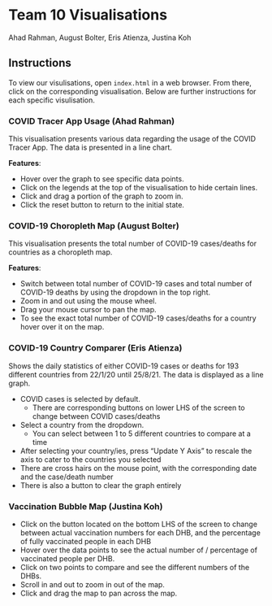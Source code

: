 # Team 10 Visualisations

Ahad Rahman, August Bolter, Eris Atienza, Justina Koh

## Instructions

To view our visulisations, open `index.html` in a web browser. From there, click on the corresponding visualisation. Below are further instructions for each specific visulisation.

### COVID Tracer App Usage (Ahad Rahman)

This visualisation presents various data regarding the usage of the COVID Tracer App. The data is presented in a line chart.

__Features__:
* Hover over the graph to see specific data points.
* Click on the legends at the top of the visualisation to hide certain lines.
* Click and drag a portion of the graph to zoom in.
* Click the reset button to return to the initial state.

### COVID-19 Choropleth Map (August Bolter)

This visualisation presents the total number of COVID-19 cases/deaths for countries as a choropleth map.  
  
__Features__:  
* Switch between total number of COVID-19 cases and total number of COVID-19 deaths by using the dropdown in the top right.
* Zoom in and out using the mouse wheel.
* Drag your mouse cursor to pan the map.
* To see the exact total number of COVID-19 cases/deaths for a country hover over it on the map.

### COVID-19 Country Comparer (Eris Atienza)

Shows the daily statistics of either COVID-19 cases or deaths for 193 different countries from 22/1/20 until 25/8/21. The data is displayed as a line graph.
* COVID cases is selected by default.
    * There are corresponding buttons on lower LHS of the screen to change between COVID cases/deaths 
* Select a country from the dropdown.
    * You can select between 1 to 5 different countries to compare at a time
* After selecting your country/ies, press “Update Y Axis” to rescale the axis to cater to the countries you selected
* There are cross hairs on the mouse point, with the corresponding date and the case/death number
* There is also a button to clear the graph entirely

### Vaccination Bubble Map (Justina Koh)

* Click on the button located on the bottom LHS of the screen to change between actual vaccination numbers for each DHB, and the percentage of fully vaccinated people in each DHB
* Hover over the data points to see the actual number of / percentage of vaccinated people per DHB.
* Click on two points to compare and see the different numbers of the DHBs.
* Scroll in and out to zoom in out of the map.
* Click and drag the map to pan across the map.  


